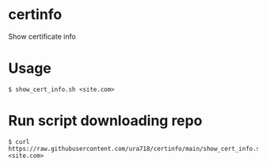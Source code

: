 # certinfo
Show certificate info

# Usage
    $ show_cert_info.sh <site.com>


# Run script downloading repo
    $ curl https://raw.githubusercontent.com/ura718/certinfo/main/show_cert_info.sh <site.com>
